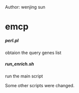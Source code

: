 Author: wenjing sun
# emcp


##### perl.pl
obtaion the query genes list

##### run_enrich.sh
run the main script

Some other scripts were changed.
